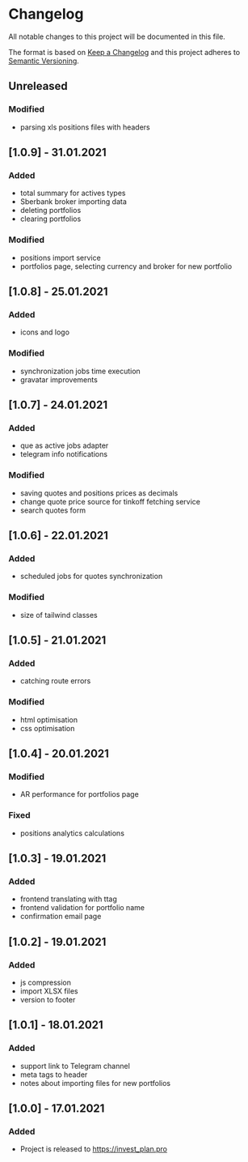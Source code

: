 # Changelog
All notable changes to this project will be documented in this file.

The format is based on [Keep a Changelog](http://keepachangelog.com/en/1.0.0/)
and this project adheres to [Semantic Versioning](http://semver.org/spec/v2.0.0.html).

## Unreleased
### Modified
- parsing xls positions files with headers

## [1.0.9] - 31.01.2021
### Added
- total summary for actives types
- Sberbank broker importing data
- deleting portfolios
- clearing portfolios

### Modified
- positions import service
- portfolios page, selecting currency and broker for new portfolio

## [1.0.8] - 25.01.2021
### Added
- icons and logo

### Modified
- synchronization jobs time execution
- gravatar improvements

## [1.0.7] - 24.01.2021
### Added
- que as active jobs adapter
- telegram info notifications

### Modified
- saving quotes and positions prices as decimals
- change quote price source for tinkoff fetching service
- search quotes form

## [1.0.6] - 22.01.2021
### Added
- scheduled jobs for quotes synchronization

### Modified
- size of tailwind classes

## [1.0.5] - 21.01.2021
### Added
- catching route errors

### Modified
- html optimisation
- css optimisation

## [1.0.4] - 20.01.2021
### Modified
- AR performance for portfolios page

### Fixed
- positions analytics calculations

## [1.0.3] - 19.01.2021
### Added
- frontend translating with ttag
- frontend validation for portfolio name
- confirmation email page

## [1.0.2] - 19.01.2021
### Added
- js compression
- import XLSX files
- version to footer

## [1.0.1] - 18.01.2021
### Added
- support link to Telegram channel
- meta tags to header
- notes about importing files for new portfolios

## [1.0.0] - 17.01.2021
### Added
- Project is released to https://invest_plan.pro
